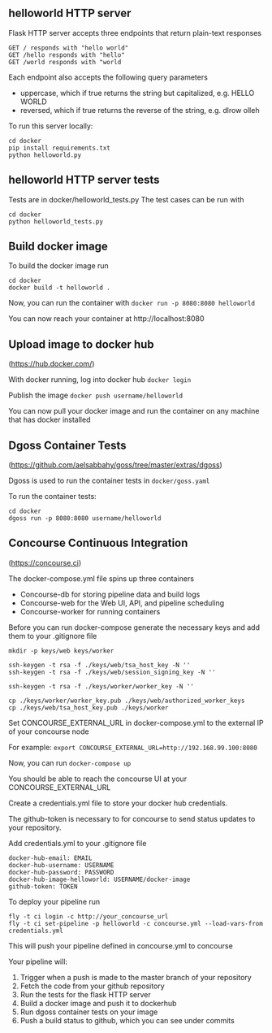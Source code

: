 ## helloworld HTTP server
Flask HTTP server accepts three endpoints that return plain-text responses
```
GET / responds with "hello world"
GET /hello responds with "hello"
GET /world responds with "world
```

Each endpoint also accepts the following query parameters
* uppercase, which if true returns the string but capitalized, e.g. HELLO WORLD
* reversed, which if true returns the reverse of the string, e.g. dlrow olleh

To run this server locally:
```
cd docker
pip install requirements.txt
python helloworld.py
```

## helloworld HTTP server tests
Tests are in docker/helloworld_tests.py
The test cases can be run with
```
cd docker
python helloworld_tests.py
```

## Build docker image
To build the docker image run
```
cd docker
docker build -t helloworld .
```

Now, you can run the container with 
`docker run -p 8080:8080 helloworld`

You can now reach your container at http://localhost:8080

## Upload image to docker hub
(https://hub.docker.com/)

With docker running, log into docker hub `docker login`

Publish the image `docker push username/helloworld`

You can now pull your docker image and run the container on any machine
that has docker installed


## Dgoss Container Tests
(https://github.com/aelsabbahy/goss/tree/master/extras/dgoss)

Dgoss is used to run the container tests in `docker/goss.yaml`

To run the container tests:
```
cd docker
dgoss run -p 8080:8080 username/helloworld
```

## Concourse Continuous Integration
(https://concourse.ci)

The docker-compose.yml file spins up three containers
* Concourse-db for storing pipeline data and build logs
* Concourse-web for the Web UI, API, and pipeline scheduling
* Concourse-worker for running containers

Before you can run docker-compose generate the necessary keys and add them to your .gitignore file
```
mkdir -p keys/web keys/worker

ssh-keygen -t rsa -f ./keys/web/tsa_host_key -N ''
ssh-keygen -t rsa -f ./keys/web/session_signing_key -N ''

ssh-keygen -t rsa -f ./keys/worker/worker_key -N ''

cp ./keys/worker/worker_key.pub ./keys/web/authorized_worker_keys
cp ./keys/web/tsa_host_key.pub ./keys/worker
```

Set CONCOURSE_EXTERNAL_URL in docker-compose.yml to the external IP of your concourse node

For example: `export CONCOURSE_EXTERNAL_URL=http://192.168.99.100:8080`

Now, you can run `docker-compose up`

You should be able to reach the concourse UI at your CONCOURSE_EXTERNAL_URL

Create a credentials.yml file to store your docker hub credentials.

The github-token is necessary to for concourse to send status updates to your repository.

Add credentials.yml to your .gitignore file

```
docker-hub-email: EMAIL
docker-hub-username: USERNAME
docker-hub-password: PASSWORD
docker-hub-image-helloworld: USERNAME/docker-image
github-token: TOKEN
```

To deploy your pipeline run
```
fly -t ci login -c http://your_concourse_url
fly -t ci set-pipeline -p helloworld -c concourse.yml --load-vars-from credentials.yml
```
This will push your pipeline defined in concourse.yml to concourse

Your pipeline will:
1. Trigger when a push is made to the master branch of your repository
2. Fetch the code from your github repository
3. Run the tests for the flask HTTP server
4. Build a docker image and push it to dockerhub
5. Run dgoss container tests on your image
6. Push a build status to github, which you can see under commits
